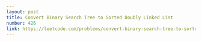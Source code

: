 ```yaml
---
layout: post
title: Convert Binary Search Tree to Sorted Doubly Linked List
number: 426
link: https://leetcode.com/problems/convert-binary-search-tree-to-sorted-doubly-linked-list
---
```

